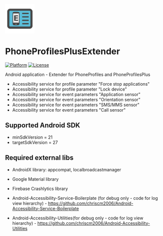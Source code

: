 ![PhoneProfilesPlusExtender icon](/art/ic_launcher_README.png)  

PhoneProfilesPlusExtender
=========================

[![Platform](https://img.shields.io/badge/platform-android-green.svg)](http://developer.android.com/index.html)
[![License](https://img.shields.io/hexpm/l/plug.svg)](https://github.com/henrichg/PhoneProfilesPlus/blob/master/LICENSE)

Android application - Extender for PhoneProfiles and PhoneProfilesPlus
- Accessibility service for profile parameter "Force stop applications"
- Accessibility service for profile parameter "Lock device"
- Accessibility service for event parameters "Application sensor"
- Accessibility service for event parameters "Orientation sensor"
- Accessibility service for event parameters "SMS/MMS sensor"
- Accessibility service for event parameters "Call sensor"


Supported Android SDK
----------------------

- minSdkVersion = 21
- targetSdkVersion = 27

Required external libs
----------------------

- AndroidX library: appcompat, localbroadcastmanager
- Google Material library
- Firebase Crashlytics library

- Android-Accessibility-Service-Boilerplate (for debug only - code for log view hierarchy) - https://github.com/chriscm2006/Android-Accessibility-Service-Boilerplate
- Android-Accessibility-Utilities(for debug only - code for log view hierarchy) - https://github.com/chriscm2006/Android-Accessibility-Utilities

